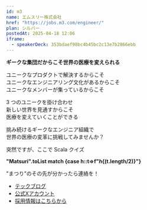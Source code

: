 ```yaml
---
id: m3
name: エムスリー株式会社
href: "https://jobs.m3.com/engineer/"
plan: シルバー
postedAt: 2025-04-18 12:06
iframe:
  - speakerDeck: 353bdaef98bc4b45bc2c13e7b2866ebb
---
```


<b>ギークな集団だからこそ世界の医療を変えられる</b>

ユニークなプロダクトで解決するからこそ<br/>
ユニークなエンジニアリング文化があるからこそ<br/>
ユニークなメンバーが集っているからこそ

3 つのユニークを掛け合わせ<br/>
新しい世界を見通すからこそ<br/>
医療を変えていくことができる

挑み続けるギークなエンジニア組織で<br/>
世界の医療の変革に挑戦してみませんか？

突然ですが、ここで Scala クイズ

<b>"Matsuri".toList match {case h::t=>f"${h}${(t.length/2)}"}</b>

"まつり"のその先が分かったら連絡を！

<ul>
  <li><a target="_blank" href="https://www.m3tech.blog">テックブログ</a></li>
  <li><a target="_blank" href="https://x.com/m3_engineering">公式Xアカウント</a></li>
  <li><a target="_blank" href="https://jobs.m3.com/engineer/">採用情報はこちらから</a></li>
</ul>
